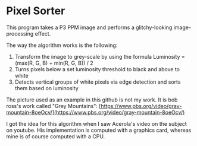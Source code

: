 # Pixel Sorter

This program takes a P3 PPM image and performs a glitchy-looking image-processing effect.

The way the algorithm works is the following:
1. Transform the image to grey-scale by using the formula Luminosity = (max(R, G, B) + min(R, G, B)) / 2
2. Turns pixels below a set luminosity threshold to black and above to white
3. Detects vertical groups of white pixels via edge detection and sorts them based on luminosity

The picture used as an example in this github is not my work. It is bob ross's work called "Grey Mountains": [https://www.pbs.org/video/gray-mountain-8oeOcv/](https://www.pbs.org/video/gray-mountain-8oeOcv/)

I got the idea for this algorithm when I saw Acerola's video on the subject on youtube. His implementation is computed with a graphics card, whereas mine is of course computed with a CPU.
